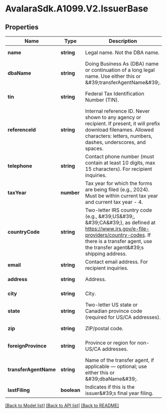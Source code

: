 # AvalaraSdk.A1099.V2.IssuerBase

## Properties

Name | Type | Description | Notes
------------ | ------------- | ------------- | -------------
**name** | **string** | Legal name. Not the DBA name. | [default to undefined]
**dbaName** | **string** | Doing Business As (DBA) name or continuation of a long legal name. Use either this or \&#39;transferAgentName\&#39;. | [optional] [default to undefined]
**tin** | **string** | Federal Tax Identification Number (TIN). | [optional] [default to undefined]
**referenceId** | **string** | Internal reference ID. Never shown to any agency or recipient. If present, it will prefix download filenames. Allowed characters: letters, numbers, dashes, underscores, and spaces. | [optional] [default to undefined]
**telephone** | **string** | Contact phone number (must contain at least 10 digits, max 15 characters). For recipient inquiries. | [default to undefined]
**taxYear** | **number** | Tax year for which the forms are being filed (e.g., 2024). Must be within current tax year and current tax year - 4. | [default to undefined]
**countryCode** | **string** | Two-letter IRS country code (e.g., \&#39;US\&#39;, \&#39;CA\&#39;), as defined at https://www.irs.gov/e-file-providers/country-codes. If there is a transfer agent, use the transfer agent\&#39;s shipping address. | [optional] [default to undefined]
**email** | **string** | Contact email address. For recipient inquiries. | [default to undefined]
**address** | **string** | Address. | [default to undefined]
**city** | **string** | City. | [default to undefined]
**state** | **string** | Two-letter US state or Canadian province code (required for US/CA addresses). | [default to undefined]
**zip** | **string** | ZIP/postal code. | [default to undefined]
**foreignProvince** | **string** | Province or region for non-US/CA addresses. | [optional] [default to undefined]
**transferAgentName** | **string** | Name of the transfer agent, if applicable — optional; use either this or \&#39;dbaName\&#39;. | [optional] [default to undefined]
**lastFiling** | **boolean** | Indicates if this is the issuer\&#39;s final year filing. | [default to undefined]

[[Back to Model list]](../../../README.md#documentation-for-models) [[Back to API list]](../../../README.md#documentation-for-api-endpoints) [[Back to README]](../../../README.md)

